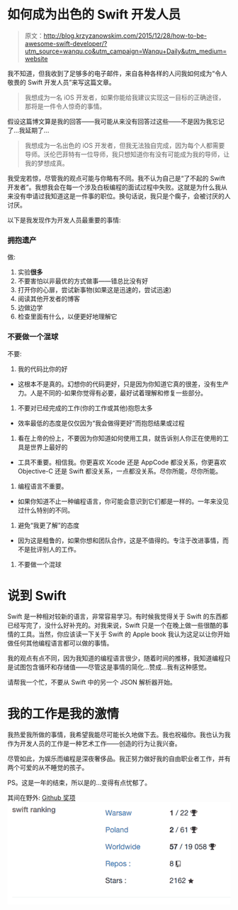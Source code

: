 # 如何成为出色的 Swift 开发人员

> 原文：<http://blog.krzyzanowskim.com/2015/12/28/how-to-be-awesome-swift-developer/?utm_source=wanqu.co&utm_campaign=Wanqu+Daily&utm_medium=website>

我不知道，但我收到了足够多的电子邮件，来自各种各样的人问我如何成为“令人敬畏的 Swift 开发人员”来写这篇文章。

> 我想成为一名 iOS 开发者，如果你能给我建议实现这一目标的正确途径，那将是一件令人惊奇的事情。

假设这篇博文算是我的回答——我可能从来没有回答过这些——不是因为我忘记了...我延期了...

> 我想成为一名出色的 iOS 开发者，但我无法独自完成，因为每个人都需要导师。沃伦巴菲特有一位导师，我只想知道你有没有可能成为我的导师，让我的梦想成真。

我受宠若惊，尽管我的观点可能与你略有不同。我不认为自己是“了不起的 Swift 开发者”。我想我会在每一个涉及白板编程的面试过程中失败。这就是为什么我从来没有申请过我知道这是一件事的职位。换句话说，我只是个瘸子，会被讨厌的人讨厌。

以下是我发现作为开发人员最重要的事情:

### 拥抱遗产

做:

1.  实验**很多**
2.  不要害怕以非最优的方式做事——错总比没有好
3.  打开你的心扉，尝试新事物(如果这是迅速的，尝试迅速)
4.  阅读其他开发者的博客
5.  边做边学
6.  检查里面有什么，以便更好地理解它

### 不要做一个混球

不要:

1.  我的代码比你的好

*   这根本不是真的。幻想你的代码更好，只是因为你知道它真的很差，没有生产力。人是不同的-如果你觉得有必要，最好试着理解和修复一些部分。

1.  不要对已经完成的工作(你的工作或其他)抱怨太多

*   效率最低的态度是仅仅因为“我会做得更好”而抱怨结果或过程

1.  看在上帝的份上，不要因为你知道如何使用工具，就告诉别人你正在使用的工具是世界上最好的

*   工具不重要。相信我。你更喜欢 Xcode 还是 AppCode 都没关系，你更喜欢 Objective-C 还是 Swift 都没关系，一点都没关系。尽你所能，尽你所能。

1.  编程语言不重要。

*   如果你知道不止一种编程语言，你可能会意识到它们都是一样的。一年来没见过什么特别的不同。

1.  避免“我更了解”的态度

*   因为这是粗鲁的，如果你想和团队合作，这是不值得的。专注于改进事情，而不是批评别人的工作。

1.  不要做一个混球

# 说到 Swift

Swift 是一种相对较新的语言，非常容易学习。有时候我觉得关于 Swift 的东西都已经写完了，没什么好补充的。对我来说，Swift 只是一个在晚上做一些很酷的事情的工具。当然，你应该读一下关于 Swift 的 Apple book 我认为这足以让你开始做任何其他编程语言都可以做的事情。

我的观点有点不同，因为我知道的编程语言很少，随着时间的推移，我知道编程只是试图包含循环和存储值——尽管这是事情的简化...赞成...我有这种感觉。

请帮我一个忙，不要从 Swift 中的另一个 JSON 解析器开始。

# 我的工作是我的激情

我热爱我所做的事情，我希望我能尽可能长久地做下去。我也祝福你。我也认为我作为开发人员的工作是一种艺术工作——创造的行为让我兴奋。

尽管如此，为娱乐而编程是深夜奢侈品。我正努力做好我的自由职业者工作，并有两个可爱的从不睡觉的孩子。

PS。这是一年的结束，所以是的...变得有点忧郁了。

其间在野外: [Github 奖项](http://github-awards.com/users/search?login=krzyzanowskim)
![57 worldwide](img/66a5dc975d82c4aec1a4672d4db44a2b.png)